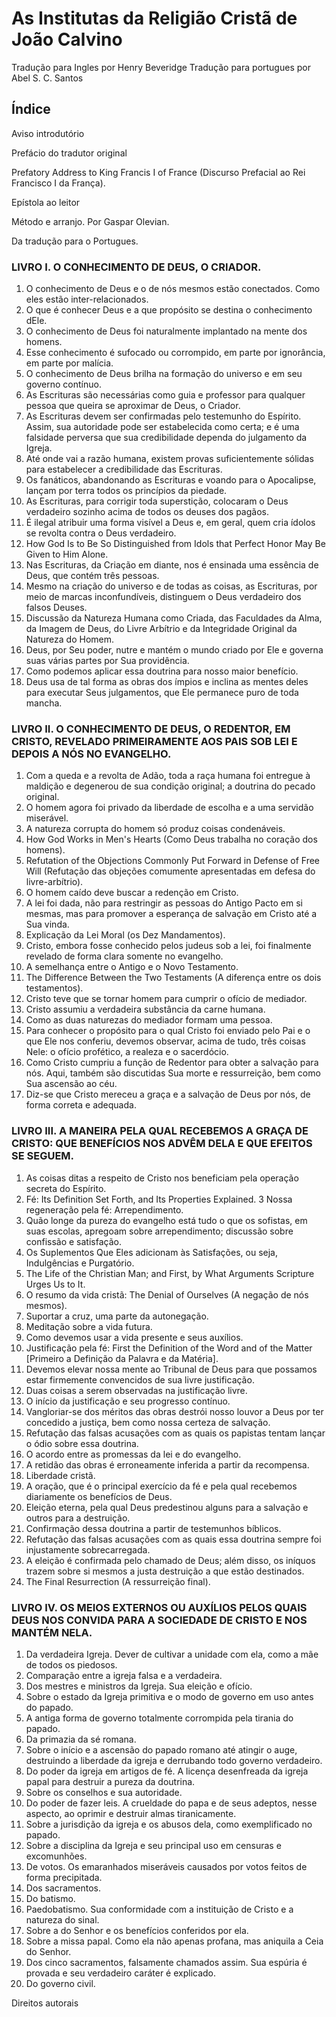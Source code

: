 # As Institutas da Religião Cristã de João Calvino

Tradução para Ingles por Henry Beveridge
Tradução para portugues por Abel S. C. Santos

## Índice

Aviso introdutório

Prefácio do tradutor original

Prefatory Address to King Francis I of France (Discurso Prefacial ao Rei Francisco I da França).

Epístola ao leitor

Método e arranjo. Por Gaspar Olevian.

Da tradução para o Portugues.

### LIVRO I. O CONHECIMENTO DE DEUS, O CRIADOR.
1. O conhecimento de Deus e o de nós mesmos estão conectados. Como eles estão inter-relacionados.
2. O que é conhecer Deus e a que propósito se destina o conhecimento dEle.
3. O conhecimento de Deus foi naturalmente implantado na mente dos homens.
4. Esse conhecimento é sufocado ou corrompido, em parte por ignorância, em parte por malícia.
5. O conhecimento de Deus brilha na formação do universo e em seu governo contínuo.
6. As Escrituras são necessárias como guia e professor para qualquer pessoa que queira se aproximar de Deus, o Criador.
7. As Escrituras devem ser confirmadas pelo testemunho do Espírito. Assim, sua autoridade pode ser estabelecida como certa; e é uma falsidade perversa que sua credibilidade dependa do julgamento da Igreja.
8. Até onde vai a razão humana, existem provas suficientemente sólidas para estabelecer a credibilidade das Escrituras.
9. Os fanáticos, abandonando as Escrituras e voando para o Apocalipse, lançam por terra todos os princípios da piedade.
10. As Escrituras, para corrigir toda superstição, colocaram o Deus verdadeiro sozinho acima de todos os deuses dos pagãos.
11. É ilegal atribuir uma forma visível a Deus e, em geral, quem cria ídolos se revolta contra o Deus verdadeiro.
12. How God Is to Be So Distinguished from Idols that Perfect Honor May Be Given to Him Alone.
13. Nas Escrituras, da Criação em diante, nos é ensinada uma essência de Deus, que contém três pessoas.
14. Mesmo na criação do universo e de todas as coisas, as Escrituras, por meio de marcas inconfundíveis, distinguem o Deus verdadeiro dos falsos Deuses.
15. Discussão da Natureza Humana como Criada, das Faculdades da Alma, da Imagem de Deus, do Livre Arbítrio e da Integridade Original da Natureza do Homem.
16. Deus, por Seu poder, nutre e mantém o mundo criado por Ele e governa suas várias partes por Sua providência.
17. Como podemos aplicar essa doutrina para nosso maior benefício.
18. Deus usa de tal forma as obras dos ímpios e inclina as mentes deles para executar Seus julgamentos, que Ele permanece puro de toda mancha.

### LIVRO II. O CONHECIMENTO DE DEUS, O REDENTOR, EM CRISTO, REVELADO PRIMEIRAMENTE AOS PAIS SOB LEI E DEPOIS A NÓS NO EVANGELHO.
1. Com a queda e a revolta de Adão, toda a raça humana foi entregue à maldição e degenerou de sua condição original; a doutrina do pecado original.
2. O homem agora foi privado da liberdade de escolha e a uma servidão miserável.
3. A natureza corrupta do homem só produz coisas condenáveis.
4. How God Works in Men's Hearts (Como Deus trabalha no coração dos homens).
5. Refutation of the Objections Commonly Put Forward in Defense of Free Will (Refutação das objeções comumente apresentadas em defesa do livre-arbítrio).
6. O homem caído deve buscar a redenção em Cristo.
7. A lei foi dada, não para restringir as pessoas do Antigo Pacto em si mesmas, mas para promover a esperança de salvação em Cristo até a Sua vinda.
8. Explicação da Lei Moral (os Dez Mandamentos).
9. Cristo, embora fosse conhecido pelos judeus sob a lei, foi finalmente revelado de forma clara somente no evangelho.
10. A semelhança entre o Antigo e o Novo Testamento.
11. The Difference Between the Two Testaments (A diferença entre os dois testamentos).
12. Cristo teve que se tornar homem para cumprir o ofício de mediador.
13. Cristo assumiu a verdadeira substância da carne humana.
14. Como as duas naturezas do mediador formam uma pessoa.
15. Para conhecer o propósito para o qual Cristo foi enviado pelo Pai e o que Ele nos conferiu, devemos observar, acima de tudo, três coisas Nele: o ofício profético, a realeza e o sacerdócio.
16. Como Cristo cumpriu a função de Redentor para obter a salvação para nós. Aqui, também são discutidas Sua morte e ressurreição, bem como Sua ascensão ao céu.
17. Diz-se que Cristo mereceu a graça e a salvação de Deus por nós, de forma correta e adequada.

### LIVRO III. A MANEIRA PELA QUAL RECEBEMOS A GRAÇA DE CRISTO: QUE BENEFÍCIOS NOS ADVÊM DELA E QUE EFEITOS SE SEGUEM.
1. As coisas ditas a respeito de Cristo nos beneficiam pela operação
secreta do Espírito.
2. Fé: Its Definition Set Forth, and Its Properties Explained.
3 Nossa regeneração pela fé: Arrependimento.
4. Quão longe da pureza do evangelho está tudo o que os sofistas, em suas escolas, apregoam sobre arrependimento; discussão sobre confissão e satisfação.
5. Os Suplementos Que Eles adicionam às Satisfações, ou seja, Indulgências e Purgatório.
6. The Life of the Christian Man; and First, by What Arguments Scripture Urges Us to It.
7. O resumo da vida cristã: The Denial of Ourselves (A negação de nós mesmos).
8. Suportar a cruz, uma parte da autonegação.
9. Meditação sobre a vida futura.
10. Como devemos usar a vida presente e seus auxílios.
11. Justificação pela fé: First the Definition of the Word and of the Matter [Primeiro a Definição da Palavra e da Matéria].
12. Devemos elevar nossa mente ao Tribunal de Deus para que possamos estar firmemente convencidos de sua livre justificação.
13. Duas coisas a serem observadas na justificação livre.
14. O início da justificação e seu progresso contínuo.
15. Vangloriar-se dos méritos das obras destrói nosso louvor a Deus por ter concedido a justiça, bem como nossa certeza de salvação.
16. Refutação das falsas acusações com as quais os papistas tentam lançar o ódio sobre essa doutrina.
17. O acordo entre as promessas da lei e do evangelho.
18. A retidão das obras é erroneamente inferida a partir da recompensa.
19. Liberdade cristã.
20. A oração, que é o principal exercício da fé e pela qual recebemos diariamente os benefícios de Deus.
21. Eleição eterna, pela qual Deus predestinou alguns para a salvação e outros para a destruição.
22. Confirmação dessa doutrina a partir de testemunhos bíblicos.
23. Refutação das falsas acusações com as quais essa doutrina sempre foi injustamente sobrecarregada.
24. A eleição é confirmada pelo chamado de Deus; além disso, os iníquos trazem sobre si mesmos a justa destruição a que estão destinados.
25. The Final Resurrection (A ressurreição final).

### LIVRO IV. OS MEIOS EXTERNOS OU AUXÍLIOS PELOS QUAIS DEUS NOS CONVIDA PARA A SOCIEDADE DE CRISTO E NOS MANTÉM NELA.
1. Da verdadeira Igreja. Dever de cultivar a unidade com ela, como a mãe de todos os piedosos.
2. Comparação entre a igreja falsa e a verdadeira.
3. Dos mestres e ministros da Igreja. Sua eleição e ofício.
4. Sobre o estado da Igreja primitiva e o modo de governo em uso antes do papado.
5. A antiga forma de governo totalmente corrompida pela tirania do papado.
6. Da primazia da sé romana.
7. Sobre o início e a ascensão do papado romano até atingir o auge, destruindo a liberdade da igreja e derrubando todo governo verdadeiro.
8. Do poder da igreja em artigos de fé. A licença desenfreada da igreja papal para destruir a pureza da doutrina.
9. Sobre os conselhos e sua autoridade.
10. Do poder de fazer leis. A crueldade do papa e de seus adeptos, nesse aspecto, ao oprimir e destruir almas tiranicamente.
11. Sobre a jurisdição da igreja e os abusos dela, como exemplificado no papado.
12. Sobre a disciplina da Igreja e seu principal uso em censuras e excomunhões.
13. De votos. Os emaranhados miseráveis causados por votos feitos de forma precipitada.
14. Dos sacramentos.
15. Do batismo.
16. Paedobatismo. Sua conformidade com a instituição de Cristo e a natureza do sinal.
17. Sobre a do Senhor e os benefícios conferidos por ela.
18. Sobre a missa papal. Como ela não apenas profana, mas aniquila a Ceia do Senhor.
19. Dos cinco sacramentos, falsamente chamados assim. Sua espúria é provada e seu verdadeiro caráter é explicado.
20. Do governo civil.

Direitos autorais